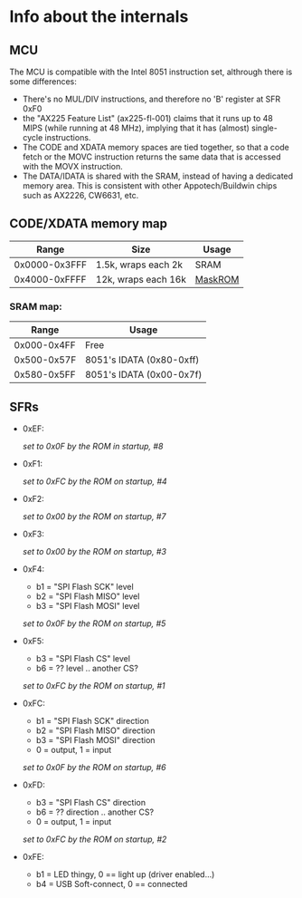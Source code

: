 # Info about the internals

## MCU

The MCU is compatible with the Intel 8051 instruction set, althrough there is some differences:

- There's no MUL/DIV instructions, and therefore no 'B' register at SFR 0xF0
- the "AX225 Feature List" (ax225-fl-001) claims that it runs up to 48 MIPS (while running at 48 MHz),
  implying that it has (almost) single-cycle instructions.
- The CODE and XDATA memory spaces are tied together, so that a code fetch or the MOVC instruction returns the same data that is accessed with the MOVX instruction.
- The DATA/IDATA is shared with the SRAM, instead of having a dedicated memory area.
  This is consistent with other Appotech/Buildwin chips such as AX2226, CW6631, etc.

## CODE/XDATA memory map

| Range         | Size                | Usage                 |
|---------------|---------------------|-----------------------|
| 0x0000-0x3FFF | 1.5k, wraps each 2k | SRAM                  |
| 0x4000-0xFFFF | 12k, wraps each 16k | [MaskROM](maskrom.md) |

### SRAM map:

| Range       | Usage                    |
|-------------|--------------------------|
| 0x000-0x4FF | Free                     |
| 0x500-0x57F | 8051's IDATA (0x80-0xff) |
| 0x580-0x5FF | 8051's IDATA (0x00-0x7f) |

## SFRs

- 0xEF:

  *set to 0x0F by the ROM in startup, #8*

- 0xF1:

  *set to 0xFC by the ROM on startup, #4*

- 0xF2:

  *set to 0x00 by the ROM on startup, #7*

- 0xF3:

  *set to 0x00 by the ROM on startup, #3*

- 0xF4:
  -  b1 = "SPI Flash SCK" level
  -  b2 = "SPI Flash MISO" level
  -  b3 = "SPI Flash MOSI" level

  *set to 0x0F by the ROM on startup, #5*

- 0xF5:
  -  b3 = "SPI Flash CS" level
  -  b6 = ?? level .. another CS?

  *set to 0xFC by the ROM on startup, #1*

- 0xFC:
  -  b1 = "SPI Flash SCK" direction
  -  b2 = "SPI Flash MISO" direction
  -  b3 = "SPI Flash MOSI" direction
  * 0 = output, 1 = input

  *set to 0x0F by the ROM on startup, #6*

- 0xFD:
  -  b3 = "SPI Flash CS" direction
  -  b6 = ?? direction .. another CS?
  * 0 = output, 1 = input

  *set to 0xFC by the ROM on startup, #2*

- 0xFE:
  -  b1 = LED thingy, 0 == light up (driver enabled...)
  -  b4 = USB Soft-connect, 0 == connected
